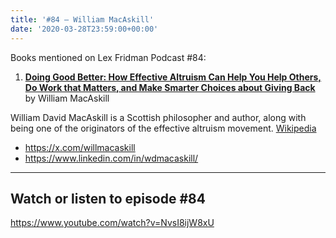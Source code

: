 ```yaml
---
title: '#84 – William MacAskill'
date: '2020-03-28T23:59:00+00:00'
---
```


Books mentioned on Lex Fridman Podcast #84:

1. <b><a href="https://amzn.to/3GBkMlD" target="_blank" rel="sponsored noopener noreferrer">Doing Good Better: How Effective Altruism Can Help You Help Others, Do Work that Matters, and Make Smarter Choices about Giving Back</a></b> by William MacAskill

<!--more-->

William David MacAskill is a Scottish philosopher and author, along with being one of the originators of the effective altruism movement. <a href="https://en.wikipedia.org/wiki/William_MacAskill" target="_blank">Wikipedia</a>

- <a href="https://x.com/willmacaskill" target="_blank">https://x.com/willmacaskill</a>
- <a href="https://www.linkedin.com/in/wdmacaskill/" target="_blank">https://www.linkedin.com/in/wdmacaskill/</a>

- - - - - -

## Watch or listen to episode #84

<https://www.youtube.com/watch?v=NvsI8ijW8xU>